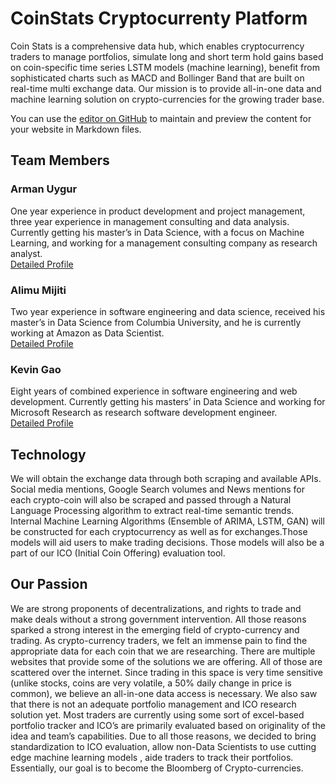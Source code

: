 # CoinStats Cryptocurrenty Platform
Coin Stats is a comprehensive data hub, which enables cryptocurrency traders to manage portfolios, simulate long and short term hold gains based on coin-specific time series LSTM models (machine learning), benefit from sophisticated charts such as MACD and Bollinger Band that are built on real-time multi exchange data. Our mission is to provide all-in-one data and machine learning solution on crypto-currencies for the growing trader base.


You can use the [editor on GitHub](https://github.com/kashkalik/coinstats/edit/master/index.md) to maintain and preview the content for your website in Markdown files.

## Team Members

### Arman Uygur
One year experience in product development and project management, three year experience in management consulting and data analysis. Currently getting his master’s in Data Science, with a focus on Machine Learning, and working for a management consulting company as research analyst.   
[Detailed Profile](https://www.linkedin.com/in/armanuygur/) 

### Alimu Mijiti
Two year experience in software engineering and data science, received his master’s in Data Science from Columbia University, and he is currently working at Amazon as Data Scientist.    
[Detailed Profile](https://www.linkedin.com/in/alimu-mijiti-54934ba3/)

### Kevin Gao
Eight years of combined experience in software engineering and web development. Currently getting his masters’ in Data Science and working for Microsoft Research as research software development engineer.    
[Detailed Profile](https://www.linkedin.com/in/kevinleogao/)


## Technology 
We will obtain the exchange data through both scraping and available APIs. Social media mentions, Google Search volumes and News mentions for each crypto-coin will also be scraped and passed through a Natural Language Processing algorithm to extract real-time semantic trends. Internal Machine Learning Algorithms (Ensemble of ARIMA, LSTM, GAN) will be constructed for each cryptocurrency as well as for exchanges.Those models will aid users to make trading decisions. Those models will also be a part of our ICO (Initial Coin Offering) evaluation tool.


## Our Passion 
We are strong proponents of decentralizations, and rights to trade and make deals without a strong government intervention. All those reasons sparked a strong interest in the emerging field of crypto-currency and trading. As crypto-currency traders, we felt an immense pain to find the appropriate data for each coin that we are researching. There are multiple websites that provide some of the solutions we are offering. All of those are scattered over the internet. Since trading in this space is very time sensitive (unlike stocks, coins are very volatile, a 50% daily change in price is common), we believe an all-in-one data access is necessary. We also saw that there is not an adequate portfolio management and ICO research solution yet. Most traders are currently using some sort of excel-based portfolio tracker and ICO’s are primarily evaluated based on originality of the idea and team’s capabilities. Due to all those reasons, we decided to bring standardization to ICO evaluation, allow non-Data Scientists to use cutting edge machine learning models , aide traders to track their portfolios. Essentially, our goal is to become the Bloomberg of Crypto-currencies.


